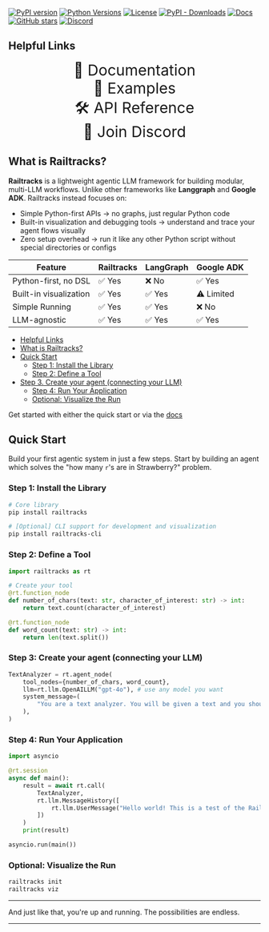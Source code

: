 [![PyPI version](https://img.shields.io/pypi/v/railtracks)](https://github.com/RailtownAI/railtracks/releases)
[![Python Versions](https://img.shields.io/pypi/pyversions/railtracks?logo=python&)](https://pypi.org/project/railtracks/)
[![License](https://img.shields.io/pypi/l/railtracks)](https://opensource.org/licenses/MIT)
[![PyPI - Downloads](https://img.shields.io/pepy/dt/railtracks)](https://pypistats.org/packages/railtracks)
[![Docs](https://img.shields.io/badge/docs-latest-00BFFF.svg?logo=)](https://railtownai.github.io/railtracks/)
[![GitHub stars](https://img.shields.io/github/stars/RailtownAI/railtracks.svg?style=social&label=Star)](https://github.com/RailtownAI/railtracks)
[![Discord](https://img.shields.io/badge/Discord-Join-5865F2?logo=discord&logoColor=white)](https://discord.gg/h5ZcahDc)


## Helpful Links
<p align="center">
  <a href="https://railtownai.github.io/railtracks/" style="font-size: 30px; text-decoration: none;">📘 Documentation</a> <br>
  <a href="https://github.com/RailtownAI/railtracks/tree/main/examples/rt_basics" style="font-size: 30px; text-decoration: none;">🚀 Examples</a> <br>
  <a href="https://railtownai.github.io/railtracks/api_reference" style="font-size: 30px; text-decoration: none;">🛠 API Reference</a> <br>
  <a href="https://discord.gg/h5ZcahDc" style="font-size: 30px; text-decoration: none;">💬 Join Discord</a> <br>
</p>

## What is Railtracks?
**Railtracks** is a lightweight agentic LLM framework for building modular, multi-LLM workflows. Unlike other frameworks like **Langgraph** and **Google ADK**. Railtracks instead focuses on:

- Simple Python-first APIs -> no graphs, just regular Python code
- Built-in visualization and debugging tools -> understand and trace your agent flows visually
- Zero setup overhead -> run it like any other Python script without special directories or configs

| Feature                | Railtracks | LangGraph  | Google ADK |
| ---------------------- | ---------- | ---------- | ---------- |
| Python-first, no DSL   | ✅ Yes      | ❌ No       | ✅ Yes       |
| Built-in visualization | ✅ Yes      | ✅ Yes      | ⚠️ Limited|
| Simple Running         | ✅ Yes      | ✅ Yes     | ❌ No       |
| LLM-agnostic           | ✅ Yes      | ✅ Yes      | ✅ Yes      |
<!-- @import "[TOC]" {cmd="toc" depthFrom=1 depthTo=6 orderedList=false} -->

<!-- code_chunk_output -->

  - [Helpful Links](#helpful-links)
  - [What is Railtracks?](#what-is-railtracks)
  - [Quick Start](#quick-start)
    - [Step 1: Install the Library](#step-1-install-the-library)
    - [Step 2: Define a Tool](#step-2-define-a-tool)
- [Step 3. Create your agent (connecting your LLM)](#step-3-create-your-agent-connecting-your-llm)
    - [Step 4: Run Your Application](#step-4-run-your-application)
    - [Optional: Visualize the Run](#optional-visualize-the-run)

<!-- /code_chunk_output -->




Get started with either the quick start or via the [docs](https://railtownai.github.io/railtracks/)

## Quick Start

Build your first agentic system in just a few steps. Start by building an agent which solves the "how many `r`'s are in Strawberry?" problem. 

### Step 1: Install the Library

```bash
# Core library
pip install railtracks

# [Optional] CLI support for development and visualization
pip install railtracks-cli
```

### Step 2: Define a Tool

```python
import railtracks as rt

# Create your tool
@rt.function_node
def number_of_chars(text: str, character_of_interest: str) -> int:
    return text.count(character_of_interest)

@rt.function_node
def word_count(text: str) -> int:
    return len(text.split())
```

### Step 3: Create your agent (connecting your LLM)
```python
TextAnalyzer = rt.agent_node(
    tool_nodes={number_of_chars, word_count},
    llm=rt.llm.OpenAILLM("gpt-4o"), # use any model you want
    system_message=(
        "You are a text analyzer. You will be given a text and you should utilie the tools available to analyze it."
    ),
)
```

### Step 4: Run Your Application

```python
import asyncio

@rt.session
async def main():
    result = await rt.call(
        TextAnalyzer,
        rt.llm.MessageHistory([
            rt.llm.UserMessage("Hello world! This is a test of the Railtracks framework.")
        ])
    )
    print(result)

asyncio.run(main())
```

### Optional: Visualize the Run

```bash
railtracks init
railtracks viz
```

---

And just like that, you're up and running. The possibilities are endless.

---